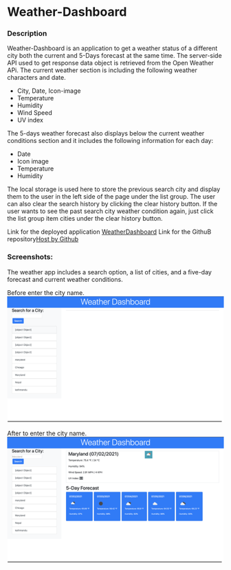 # Weather-Dashboard
### Description
Weather-Dashboard is an application to get a weather status of a different city both the current and 5-Days forecast at the same time.
The server-side API used to get response data object is retrieved from the Open Weather APi.
The current weather section is including the following weather characters and date.

- City, Date, Icon-image
- Temperature
- Humidity
- Wind Speed
- UV index

The 5-days weather forecast also displays below the current weather conditions section and it includes the following information for each day:

- Date
- Icon image
- Temperature
- Humidity

The local storage is used here to store the previous search city and display them to the user in the left side of the page under the list group. The user can also clear the search history by clicking the clear history button.
If the user wants to see the past search city weather condition again, just click the list group item cities under the clear history button.

Link for the deployed application [WeatherDashboard](https://rajesh295-dev.github.io/Weather-Dashboard/)
Link for the GithuB repository[Host by Github](https://github.com/Rajesh295-dev/Weather-Dashboard/settings/pages)

### Screenshots:

The weather app includes a search option, a list of cities, and a five-day forecast and current weather conditions.

Before enter the city name.
   ![](./assets/images/before-search-city.png) 

After to enter the city name.  
![](./assets/images/after-search-city.png)

